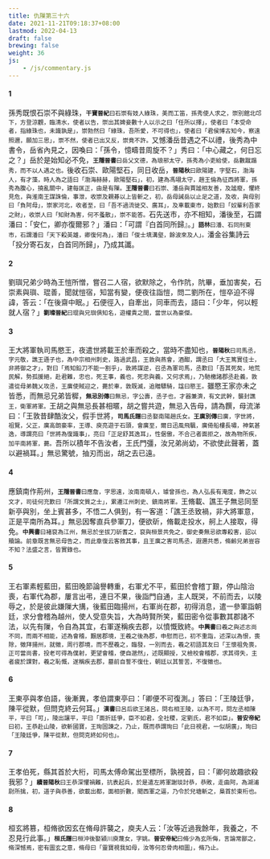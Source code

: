 ```yaml
---
title: 仇隟第三十六
date: 2021-11-21T09:18:37+08:00
lastmod: 2022-04-13
draft: false
brewing: false
weight: 36
js:
    - /js/commentary.js
---
```


#### 1

孫秀既恨石崇不與綠珠，<small>**干寶晉紀**曰石崇有妓人綠珠，美而工笛，孫秀使人求之，崇別館北邙下，方登涼觀，臨清水，使者以告，崇出其婢妾數十人以示之曰「任所以擇」，使者曰「本受命者，指綠珠也，未識孰是」，崇勃然曰「綠珠，吾所愛，不可得也」，使者曰「君侯博古知今，察遠照邇，願加三思」，崇不然，使者已出又反，崇竟不許。</small>又憾潘岳昔遇之不以禮，後秀為中書令，岳省內見之，因喚曰：「孫令，憶疇昔周旋不？」秀曰：「中心藏之，何日忘之？」岳於是始知必不免，<small>**王隱晉書**曰岳父文德，為琅邪太守，孫秀為小吏給使，岳數蹴蹋秀，而不以人遇之也。</small>後收石崇、歐陽堅石，同日收岳，<small>**晉陽秋**曰歐陽建，字堅石，渤海人，有才藻，時人為之語曰「渤海赫赫，歐陽堅石」，初，建為馮翊太守，趙王倫為征西將軍，孫秀為腹心，撓亂關中，建每匡正，由是有隟。**王隱晉書**曰石崇、潘岳與賈謐相友善，及謐廢，懼終見危，與淮南王謀誅倫，事泄，收崇及親朞以上皆斬之，初，岳母誡岳以止足之道，及收，與母別曰「負阿母」，崇家河北，收者至，曰「吾不過流徙交、廣耳」，及車載東市，始歎曰「奴輩利吾家之財」，收崇人曰「知財為害，何不蚤散」，崇不能答。</small>石先送市，亦不相知，潘後至，石謂潘曰：「安仁，卿亦復爾邪？」潘曰：「可謂『白首同所歸』。」<small>**語林**曰潘、石同刑東市，石謂潘曰「天下殺英雄，卿復何為」，潘曰「俊士填溝壑，餘波來及人」。</small>潘金谷集詩云「投分寄石友，白首同所歸」，乃成其讖。

#### 2

劉璵兄弟少時為王愷所憎，嘗召二人宿，欲默除之，令作阬，阬畢，垂加害矣，石崇素與璵、琨善，聞就愷宿，知當有變，便夜往詣愷，問二劉所在，愷卒迫不得諱，答云：「在後齋中眠。」石便徑入，自牽出，同車而去，語曰：「少年，何以輕就人宿？」<small>**劉璨晉紀**曰琨與兄璵俱知名，遊權貴之間，當世以為豪傑。</small>

#### 3

王大將軍執司馬愍王，夜遣世將載王於車而殺之，當時不盡知也，<small>**晉陽秋**曰司馬丞，字元敬，譙王遜子也，為中宗相州刺史，路過武昌，王敦與燕會，酒酣，謂丞曰「大王篤實佳士，非將御之才」，對曰「焉知鉛刀不能一割乎」，敦將謀逆，召丞為軍司馬，丞歎曰「吾其死矣，地荒民解，勢孤援絕，赴君難，忠也，死王事，義也，死忠與義，又何求焉」，乃馳檄諸郡丞赴義，敦遣從母弟魏乂攻丞，王廙使賊迎之，薨於車，敦既滅，追贈驃騎，諡曰愍王。</small>雖愍王家亦未之皆悉，而無忌兄弟皆穉，<small>**無忌別傳**曰無忌，字公壽，丞子也，才器兼濟，有文武幹，襲封譙王，衛軍將軍。</small>王胡之與無忌長甚相暱，胡之嘗共遊，無忌入告母，請為饌，母流涕曰：「王敦昔肆酷汝父，假手世將，<small>**司馬氏譜**曰丞娶南陽趙氏女。**王廙別傳**曰廙，字世將，祖覽，父正，廙高朗豪率，王導、庾亮遊于石頭，會廙至，爾日迅風飛颿，廙倚船樓長嘯，神氣甚逸，導謂亮曰「世將為復識事」，亮曰「正足舒其逸耳」，性倨傲，不合己者面拒之，故為物所疾，加平南將軍，薨。</small>吾所以積年不告汝者，王氏門彊，汝兄弟尚幼，不欲使此聲著，蓋以避禍耳。」無忌驚號，抽刃而出，胡之去已遠。

#### 4

應鎮南作荊州，<small>**王隱晉書**曰應詹，字思遠，汝南南頓人，璩曾孫也，為人弘長有淹度，飾之以文才，司徒何充歎曰「所謂文質之士」，累遷江州刺史、鎮南將軍。</small>王脩載、譙王子無忌同至新亭與別，坐上賓甚多，不悟二人俱到，有一客道：「譙王丞致禍，非大將軍意，正是平南所為耳。」無忌因奪直兵參軍刀，便欲斫，脩載走投水，舸上人接取，得免。<small>**中興書**曰褚裒為江州，無忌於坐拔刀斫耆之，裒與桓景共免之，御史奏無忌欲專殺害，詔以贖論。前章既言無忌母告之，而此章復云客敘其事，且王廙之害司馬丞，遐邇共悉，脩齡兄弟豈容不知？法盛之言，皆實錄也。</small>

#### 5

王右軍素輕藍田，藍田晚節論譽轉重，右軍尤不平，藍田於會稽丁艱，停山陰治喪，右軍代為郡，屢言出弔，連日不果，後詣門自通，主人既哭，不前而去，以陵辱之，於是彼此嫌隟大搆，後藍田臨揚州，右軍尚在郡，初得消息，遣一參軍詣朝廷，求分會稽為越州，使人受意失旨，大為時賢所笑，藍田密令從事數其郡諸不法，以先有隟，令自為其宜，右軍遂稱疾去郡，以憤慨致終。<small>**中興書**曰羲之與述志尚不同，而兩不相能，述為會稽，艱居郡境，王羲之後為郡，申慰而已，初不重詣，述深以為恨，喪除，徵拜揚州，就徵，周行郡境，而不歷羲之，臨發，一別而去，羲之初語其友曰「王懷祖免喪，正可當尚書，投老可得為僕射，更望會稽，便自邈然」，述既顯授，又檢校會稽郡，求其得失，主者疲於課對，羲之恥慨，遂稱疾去郡，墓前自誓不復仕，朝廷以其誓苦，不復徵也。</small>

#### 6

王東亭與孝伯語，後漸異，孝伯謂東亭曰：「卿便不可復測。」答曰：「王陵廷爭，陳平從默，但問克終云何耳。」<small>**漢書**曰呂后欲王諸呂，問右相王陵，以為不可，問左丞相陳平，平曰「可」，陵出讓平，平曰「面折廷爭，臣不如君，全社稷，定劉氏，君不如臣」。**晉安帝紀**曰初，王恭赴山陵，欲斬國寶，王珣固諫之，乃止，既而恭謂珣曰「此日視君，一似胡廣」，珣曰「王陵廷爭，陳平從默，但問克終如何也」。</small>

#### 7

王孝伯死，縣其首於大桁，司馬太傅命駕出至標所，孰視首，曰：「卿何故趣欲殺我邪？」<small>**續晉陽秋**曰王恭深懼禍難，抗表起兵，於是遣左將軍謝琰討恭，恭敗，走曲阿，為湖浦尉所擒，初，道子與恭善，欲載出都，面相折數，聞西軍之逼，乃令於兒塘斬之，梟首於東桁也。</small>

#### 8

桓玄將篡，桓脩欲因玄在脩母許襲之，庾夫人云：「汝等近過我餘年，我養之，不忍見行此事。」<small>**桓氏譜**曰桓沖後娶潁川庾蔑女，字姚。**晉安帝紀**曰脩少為玄所侮，言論常鄙之，脩深憾焉，密有圖玄之意，脩母曰「靈寶視我如母，汝等何忍骨肉相圖」，脩乃止。</small>